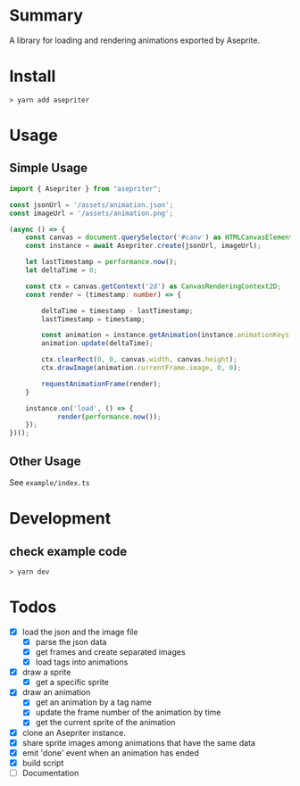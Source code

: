 # Summary

A library for loading and rendering animations exported by Aseprite.

# Install

```shell
> yarn add asepriter
```

# Usage

## Simple Usage

```typescript
import { Asepriter } from "asepriter";

const jsonUrl = '/assets/animation.json';
const imageUrl = '/assets/animation.png';

(async () => {
	const canvas = document.querySelector('#canv') as HTMLCanvasElement;
	const instance = await Asepriter.create(jsonUrl, imageUrl);

	let lastTimestamp = performance.now();
	let deltaTime = 0;

	const ctx = canvas.getContext('2d') as CanvasRenderingContext2D;
	const render = (timestamp: number) => {

		deltaTime = timestamp - lastTimestamp;
		lastTimestamp = timestamp;

		const animation = instance.getAnimation(instance.animationKeys[0]);
		animation.update(deltaTime);

		ctx.clearRect(0, 0, canvas.width, canvas.height);
		ctx.drawImage(animation.currentFrame.image, 0, 0);

		requestAnimationFrame(render);
	}

	instance.on('load', () => {
			render(performance.now());
	});
})();
```

## Other Usage

See `example/index.ts`

# Development

## check example code

```shell
> yarn dev
```

# Todos

* [x] load the json and the image file
	* [x] parse the json data
	* [x] get frames and create separated images
	* [x] load tags into animations
* [x] draw a sprite
	* [x] get a specific sprite
* [x] draw an animation
	* [x] get an animation by a tag name
	* [x] update the frame number of the animation by time
	* [x] get the current sprite of the animation
* [x] clone an Asepriter instance.
* [x] share sprite images among animations that have the same data
* [x] emit 'done' event when an animation has ended
* [x] build script
* [ ] Documentation
